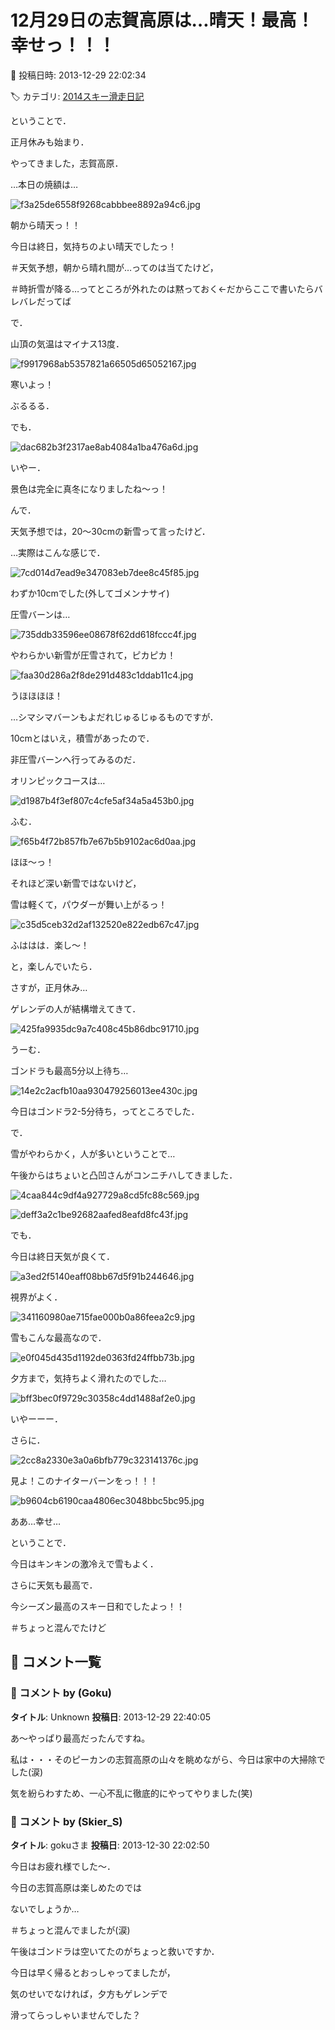# 12月29日の志賀高原は…晴天！最高！幸せっ！！！

📅 投稿日時: 2013-12-29 22:02:34

🏷️ カテゴリ: [2014スキー滑走日記](c992167609b6415052179ee69ea1ea7d8.md)

ということで．


正月休みも始まり．


やってきました，志賀高原．





…本日の焼額は…




![f3a25de6558f9268cabbbee8892a94c6.jpg](images/f3a25de6558f9268cabbbee8892a94c6.jpg)




朝から晴天っ！！


今日は終日，気持ちのよい晴天でしたっ！


＃天気予想，朝から晴れ間が…ってのは当てたけど，


＃時折雪が降る…ってところが外れたのは黙っておく←だからここで書いたらバレバレだってば





で．


山頂の気温はマイナス13度．




![f9917968ab5357821a66505d65052167.jpg](images/f9917968ab5357821a66505d65052167.jpg)




寒いよっ！


ぶるるる．





でも．




![dac682b3f2317ae8ab4084a1ba476a6d.jpg](images/dac682b3f2317ae8ab4084a1ba476a6d.jpg)




いやー．


景色は完全に真冬になりましたね～っ！








んで．


天気予想では，20～30cmの新雪って言ったけど．


…実際はこんな感じで．




![7cd014d7ead9e347083eb7dee8c45f85.jpg](images/7cd014d7ead9e347083eb7dee8c45f85.jpg)




わずか10cmでした(外してゴメンナサイ)





圧雪バーンは…




![735ddb33596ee08678f62dd618fccc4f.jpg](images/735ddb33596ee08678f62dd618fccc4f.jpg)




やわらかい新雪が圧雪されて，ピカピカ！




![faa30d286a2f8de291d483c1ddab11c4.jpg](images/faa30d286a2f8de291d483c1ddab11c4.jpg)




うほほほほ！


…シマシマバーンもよだれじゅるじゅるものですが．





10cmとはいえ，積雪があったので．


非圧雪バーンへ行ってみるのだ．


オリンピックコースは…




![d1987b4f3ef807c4cfe5af34a5a453b0.jpg](images/d1987b4f3ef807c4cfe5af34a5a453b0.jpg)




ふむ．




![f65b4f72b857fb7e67b5b9102ac6d0aa.jpg](images/f65b4f72b857fb7e67b5b9102ac6d0aa.jpg)




ほほ～っ！


それほど深い新雪ではないけど，


雪は軽くて，パウダーが舞い上がるっ！




![c35d5ceb32d2af132520e822edb67c47.jpg](images/c35d5ceb32d2af132520e822edb67c47.jpg)




ふははは．楽し～！





と，楽しんでいたら．


さすが，正月休み…


ゲレンデの人が結構増えてきて．




![425fa9935dc9a7c408c45b86dbc91710.jpg](images/425fa9935dc9a7c408c45b86dbc91710.jpg)




うーむ．


ゴンドラも最高5分以上待ち…




![14e2c2acfb10aa930479256013ee430c.jpg](images/14e2c2acfb10aa930479256013ee430c.jpg)




今日はゴンドラ2-5分待ち，ってところでした．





で．


雪がやわらかく，人が多いということで…


午後からはちょいと凸凹さんがコンニチハしてきました．




![4caa844c9df4a927729a8cd5fc88c569.jpg](images/4caa844c9df4a927729a8cd5fc88c569.jpg)









![deff3a2c1be92682aafed8eafd8fc43f.jpg](images/deff3a2c1be92682aafed8eafd8fc43f.jpg)







でも．


今日は終日天気が良くて．




![a3ed2f5140eaff08bb67d5f91b244646.jpg](images/a3ed2f5140eaff08bb67d5f91b244646.jpg)




視界がよく．




![341160980ae715fae000b0a86feea2c9.jpg](images/341160980ae715fae000b0a86feea2c9.jpg)




雪もこんな最高なので．




![e0f045d435d1192de0363fd24ffbb73b.jpg](images/e0f045d435d1192de0363fd24ffbb73b.jpg)







夕方まで，気持ちよく滑れたのでした…




![bff3bec0f9729c30358c4dd1488af2e0.jpg](images/bff3bec0f9729c30358c4dd1488af2e0.jpg)







いやーーー．


さらに．




![2cc8a2330e3a0a6bfb779c323141376c.jpg](images/2cc8a2330e3a0a6bfb779c323141376c.jpg)




見よ！このナイターバーンをっ！！！




![b9604cb6190caa4806ec3048bbc5bc95.jpg](images/b9604cb6190caa4806ec3048bbc5bc95.jpg)




ああ…幸せ…





ということで．


今日はキンキンの激冷えで雪もよく．


さらに天気も最高で．


今シーズン最高のスキー日和でしたよっ！！


＃ちょっと混んでたけど

## 💬 コメント一覧

### 💬 コメント by (Goku)
**タイトル**: Unknown
**投稿日**: 2013-12-29 22:40:05

あ～やっぱり最高だったんですね。



私は・・・そのピーカンの志賀高原の山々を眺めながら、今日は家中の大掃除でした(涙)



気を紛らわすため、一心不乱に徹底的にやってやりました(笑)

### 💬 コメント by (Skier_S)
**タイトル**: gokuさま
**投稿日**: 2013-12-30 22:02:50

今日はお疲れ様でした～．



今日の志賀高原は楽しめたのでは

ないでしょうか…

＃ちょっと混んでましたが(涙)



午後はゴンドラは空いてたのがちょっと救いですか．

今日は早く帰るとおっしゃってましたが，

気のせいでなければ，夕方もゲレンデで

滑ってらっしゃいませんでした？

